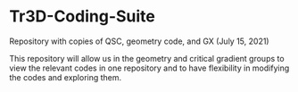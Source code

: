 # Tr3D-Coding-Suite
Repository with copies of QSC, geometry code, and GX (July 15, 2021)

This repository will allow us in the geometry and critical gradient groups to view the relevant codes in one repository and to have flexibility in modifying the codes and exploring them.
